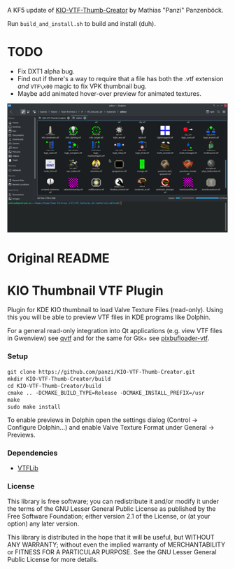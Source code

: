 A KF5 update of [KIO-VTF-Thumb-Creator](https://github.com/panzi/KIO-VTF-Thumb-Creator) by Mathias "Panzi" Panzenböck.

Run `build_and_install.sh` to build and install (duh).

# TODO
- Fix DXT1 alpha bug.
- Find out if there's a way to require that a file has both the .vtf extension *and* `VTF\x00` magic to fix VPK thumbnail bug.
- Maybe add animated hover-over preview for animated textures.

![preview](https://raw.githubusercontent.com/AndrewBetson/KIO-VTF-Thumb-Creator/master/img/vtfthumbcreator_preview.png)

Original README
========================

KIO Thumbnail VTF Plugin
========================

Plugin for KDE KIO thumbnail to load Valve Texture Files (read-only).
Using this you will be able to preview VTF files in KDE programs like Dolphin.

For a general read-only integration into Qt applications (e.g. view VTF files in
Gwenview) see [qvtf](https://github.com/panzi/qvtf) and for the same for Gtk+ see
[pixbufloader-vtf](https://github.com/panzi/pixbufloader-vtf).

### Setup

	git clone https://github.com/panzi/KIO-VTF-Thumb-Creator.git
	mkdir KIO-VTF-Thumb-Creator/build
	cd KIO-VTF-Thumb-Creator/build
	cmake .. -DCMAKE_BUILD_TYPE=Release -DCMAKE_INSTALL_PREFIX=/usr
	make
	sudo make install

To enable previews in Dolphin open the settings dialog (Control -> Configure
Dolphin...) and enable Valve Texture Format under General -> Previews.

### Dependencies

 * [VTFLib](https://github.com/panzi/VTFLib)

### License

This library is free software; you can redistribute it and/or
modify it under the terms of the GNU Lesser General Public
License as published by the Free Software Foundation; either
version 2.1 of the License, or (at your option) any later version.

This library is distributed in the hope that it will be useful,
but WITHOUT ANY WARRANTY; without even the implied warranty of
MERCHANTABILITY or FITNESS FOR A PARTICULAR PURPOSE.  See the GNU
Lesser General Public License for more details.
